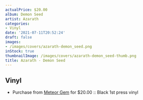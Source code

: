 ```yaml
---
actualPrice: $20.00
album: Demon Seed
artist: Azarath
categories:
- Vinyl
date: '2021-07-11T20:52:24'
draft: false
images:
- /images/covers/azarath-demon_seed.png
inStock: true
thumbnailImage: /images/covers/azarath-demon_seed-thumb.png
title: Azarath - Demon Seed
---
```


## Vinyl
* Purchase from [Meteor Gem](https://meteor-gem.com/products/used-azarath-demon-seed) for $20.00 :: Black 1st press vinyl
